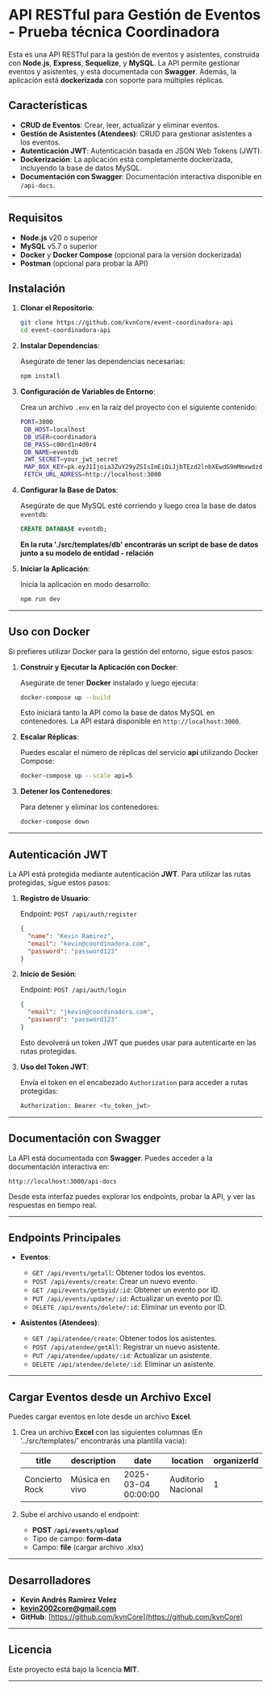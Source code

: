 

# API RESTful para Gestión de Eventos - Prueba técnica Coordinadora

Esta es una API RESTful para la gestión de eventos y asistentes, construida con **Node.js**, **Express**, **Sequelize**, y **MySQL**. La API permite gestionar eventos y asistentes, y está documentada con **Swagger**. Además, la aplicación está **dockerizada** con soporte para múltiples réplicas.

## Características

- **CRUD de Eventos**: Crear, leer, actualizar y eliminar eventos.
- **Gestión de Asistentes (Atendees)**: CRUD para gestionar asistentes a los eventos.
- **Autenticación JWT**: Autenticación basada en JSON Web Tokens (JWT).
- **Dockerización**: La aplicación está completamente dockerizada, incluyendo la base de datos MySQL.
- **Documentación con Swagger**: Documentación interactiva disponible en `/api-docs`.

---

## Requisitos

- **Node.js** v20 o superior
- **MySQL** v5.7 o superior
- **Docker** y **Docker Compose** (opcional para la versión dockerizada)
- **Postman** (opcional para probar la API)

## Instalación

1. **Clonar el Repositorio**:

   ```bash
   git clone https://github.com/kvnCore/event-coordinadora-api
   cd event-coordinadora-api
   ```

2. **Instalar Dependencias**:

   Asegúrate de tener las dependencias necesarias:

   ```bash
   npm install
   ```

3. **Configuración de Variables de Entorno**:

   Crea un archivo `.env` en la raíz del proyecto con el siguiente contenido:

   ```bash
   PORT=3000
    DB_HOST=localhost
    DB_USER=coordinadora
    DB_PASS=c00rd1n4d0r4
    DB_NAME=eventdb
    JWT_SECRET=your_jwt_secret
    MAP_BOX_KEY=pk.eyJ1Ijoia3ZuY29yZSIsImEiOiJjbTEzd2lnbXEwdG9mMmxwdzdxZ2Fhb2dtIn0.3_jDppQDQH5_4aUs5pErng
    FETCH_URL_ADRESS=http://localhost:3000
   ```

4. **Configurar la Base de Datos**:

   Asegúrate de que MySQL esté corriendo y luego crea la base de datos `eventdb`:

   ```sql
   CREATE DATABASE eventdb;
   ```
    **En la ruta './src/templates/db' encontrarás un script de base de datos junto a su modelo de entidad - relación**

5. **Iniciar la Aplicación**:

   Inicia la aplicación en modo desarrollo:

   ```bash
   npm run dev
   ```

---

## Uso con Docker

Si prefieres utilizar Docker para la gestión del entorno, sigue estos pasos:

1. **Construir y Ejecutar la Aplicación con Docker**:

   Asegúrate de tener **Docker** instalado y luego ejecuta:

   ```bash
   docker-compose up --build
   ```

   Esto iniciará tanto la API como la base de datos MySQL en contenedores. La API estará disponible en `http://localhost:3000`.

2. **Escalar Réplicas**:

   Puedes escalar el número de réplicas del servicio **api** utilizando Docker Compose:

   ```bash
   docker-compose up --scale api=5
   ```

3. **Detener los Contenedores**:

   Para detener y eliminar los contenedores:

   ```bash
   docker-compose down
   ```

---

## Autenticación JWT

La API está protegida mediante autenticación **JWT**. Para utilizar las rutas protegidas, sigue estos pasos:

1. **Registro de Usuario**:

   Endpoint: `POST /api/auth/register`

   ```json
   {
     "name": "Kevin Ramirez",
     "email": "kevin@coordinadora.com",
     "password": "password123"
   }
   ```

2. **Inicio de Sesión**:

   Endpoint: `POST /api/auth/login`

   ```json
   {
     "email": "jkevin@coordinadora.com",
     "password": "password123"
   }
   ```

   Esto devolverá un token JWT que puedes usar para autenticarte en las rutas protegidas.

3. **Uso del Token JWT**:

   Envía el token en el encabezado `Authorization` para acceder a rutas protegidas:

   ```bash
   Authorization: Bearer <tu_token_jwt>
   ```

---

## Documentación con Swagger

La API está documentada con **Swagger**. Puedes acceder a la documentación interactiva en:

```
http://localhost:3000/api-docs
```

Desde esta interfaz puedes explorar los endpoints, probar la API, y ver las respuestas en tiempo real.

---

## Endpoints Principales

- **Eventos**:
  - `GET /api/events/getall`: Obtener todos los eventos.
  - `POST /api/events/create`: Crear un nuevo evento.
  - `GET /api/events/getbyid/:id`: Obtener un evento por ID.
  - `PUT /api/events/update/:id`: Actualizar un evento por ID.
  - `DELETE /api/events/delete/:id`: Eliminar un evento por ID.

- **Asistentes (Atendees)**:
  - `GET /api/atendee/create`: Obtener todos los asistentes.
  - `POST /api/atendee/getAll`: Registrar un nuevo asistente.
  - `PUT /api/atendee/update/:id`: Actualizar un asistente.
  - `DELETE /api/atendee/delete/:id`: Eliminar un asistente.

---

## Cargar Eventos desde un Archivo Excel

Puedes cargar eventos en lote desde un archivo **Excel**.

1. Crea un archivo **Excel** con las siguientes columnas (En '../src/templates/' encontrarás una plantilla vacia):

   | title          | description      | date                 | location           | organizerId |
   |----------------|------------------|----------------------|--------------------|-------------|
   | Concierto Rock | Música en vivo   | 2025-03-04 00:00:00  | Auditorio Nacional | 1           |

2. Sube el archivo usando el endpoint:

   - **POST `/api/events/upload`**
   - Tipo de campo: **form-data**
   - Campo: **file** (cargar archivo .xlsx)

---

## Desarrolladores

- **Kevin Andrés Ramírez Velez**
- **kevin2002core@gmail.com**
- **GitHub**: [https://github.com/kvnCore](https://github.com/kvnCore)

---

## Licencia

Este proyecto está bajo la licencia **MIT**.

---
